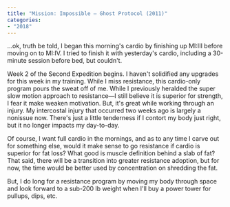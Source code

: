 ```yaml
---
title: "Mission: Impossible – Ghost Protocol (2011)"
categories:
- "2018"
---
```


...ok, truth be told, I began this morning's cardio by finishing up MI:III before moving on to MI:IV.  I tried to finish it with yesterday's cardio, including a 30-minute session before bed, but couldn't.

Week 2 of the Second Expedition begins.  I haven't solidified any upgrades for this week in my training. While I miss resistance, this cardio-only program pours the sweat off of me.  While I previously heralded the super slow motion approach to resistance—I still believe it is superior for strength, I fear it make weaken motivation. But, it's great while working through an injury.  My intercostal injury that occurred two weeks ago is largely a nonissue now.  There's just a little tenderness if I contort my body just right, but it no longer impacts my day-to-day.

Of course, I want full cardio in the mornings, and as to any time I carve out for something else, would it make sense to go resistance if cardio is superior for fat loss?  What good is muscle definition behind a slab of fat? That said, there will be a transition into greater resistance adoption, but for now, the time would be better used by concentration on shredding the fat.

But, I do long for a resistance program by moving my body through space and look forward to a sub-200 lb weight when I'll buy a power tower for pullups, dips, etc.